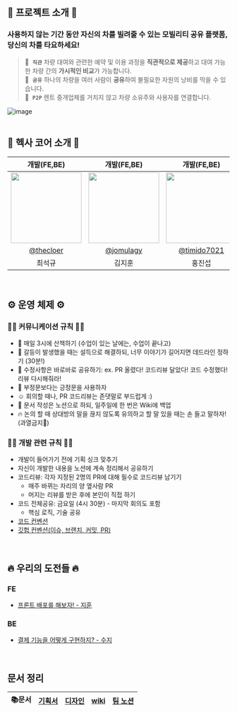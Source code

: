 ## 🚙 프로젝트 소개 🚙
### 사용하지 않는 기간 동안 자신의 차를 빌려줄 수 있는 모빌리티 공유 플랫폼, 당신의 차를 타요하세요!
> 👀  **`직관`** 차량 대여와 관련한 예약 및 이용 과정을 **직관적으로 제공**하고 대여 가능한 차량 간의 **가시적인 비교**가 가능합니다. <br/>
💖  **`공유`** 하나의 차량을 여러 사람이 **공유**하여 불필요한 자원의 낭비를 막을 수 있습니다. <br/>
🤝  **`P2P`** 렌트 중개업체를 거치지 않고 차량 소유주와 사용자를 연결합니다.

![image](https://github.com/softeerbootcamp-3rd/Team9-HexaCore/assets/90602694/56db0620-715b-48e6-b953-f8cfca0b31bf) <br/>
<br/>


## 👫 헥사 코어 소개 👫
|      개발(FE,BE)       |      개발(FE,BE)       |      개발(FE,BE)       |      개발(FE,BE)       |      개발(FE,BE)       |      개발(FE,BE)       |                                                                                                            
| :-: | :-: | :-: | :-: | :-: | :-: |
|   <img width="160px" src="https://avatars.githubusercontent.com/u/83699438?v=4" />    |                      <img width="160px" src="https://avatars.githubusercontent.com/u/87347699?v=4" />    |                   <img width="160px" src="https://avatars.githubusercontent.com/u/148764580?v=4"/>   |                   <img width="160px" src="https://avatars.githubusercontent.com/u/90602694?v=4"/>   |                   <img width="160px" src="https://avatars.githubusercontent.com/u/70956926?v=4"/>   |                   <img width="160px" src="https://avatars.githubusercontent.com/u/80809782?v=4"/>   |
|   [@thecloer](https://github.com/thecloer)   |    [@jomulagy](https://github.com/jomulagy)  | [@timido7021](https://github.com/timido7021)  | [@SuHyeon00](https://github.com/SuHyeon00)  | [@Yoon-Suji](https://github.com/Yoon-Suji)  | [@kelly1422](https://github.com/kelly1422)  |
| 최석규 | 김지훈 | 홍진섭 | 오수현 | 윤수지 | 김영경 |
<br/>


## ⚙️ 운영 체제 ⚙️
### 🤙🏻 커뮤니케이션 규칙 🤙🏻

- 🚶 매일 3시에 산책하기 (수업이 있는 날에는, 수업이 끝나고)
- 🚨 갈등이 발생했을 때는 설득으로 해결하되, 너무 이야기가 길어지면 데드라인 정하기 (30분!)
- 📢 수정사항은 바로바로 공유하기: ex. PR 올렸다! 코드리뷰 달았다! 코드 수정했다! 리뷰 다시해줘라!
- 💚 부정문보다는 긍정문을 사용하자 <br/>
- ☺️ 회의할 때나, PR 코드리뷰는 존댓말로 부드럽게 :)
- 📑 문서 작성은 노션으로 하되, 일주일에 한 번은 Wiki에 백업
- 🔥 논의 할 때 상대방의 말을 끊지 않도록 유의하고 할 말 있을 때는 손 들고 말하자! (과열금지🚨)

### 👩‍💻 개발 관련 규칙 🧑‍💻

- 개발이 들어가기 전에 기획 싱크 맞추기
- 자신이 개발한 내용을 노션에 계속 정리해서 공유하기
- 코드리뷰: 각자 지정된 2명의 PR에 대해 필수로 코드리뷰 남기기
    - 매주 바뀌는 자리의 양 옆사람 PR
    - 머지는 리뷰를 받은 후에 본인이 직접 하기
- 코드 전체공유: 금요일 (4시 30분) - 마지막 회의도 포함
    - 핵심 로직, 기술 공유
- [코드 컨벤션](https://github.com/softeerbootcamp-3rd/Team9-HexaCore/wiki/%EC%BD%94%EB%93%9C-%EC%BB%A8%EB%B2%A4%EC%85%98)
- [깃헙 컨벤션(이슈, 브랜치, 커밋, PR)](https://github.com/softeerbootcamp-3rd/Team9-HexaCore/wiki/%EA%B9%83%ED%97%99-%EC%BB%A8%EB%B2%A4%EC%85%98-(%EC%9D%B4%EC%8A%88,-%EB%B8%8C%EB%9E%9C%EC%B9%98,-%EC%BB%A4%EB%B0%8B,-PR))
<br/>


## 🔥 우리의 도전들 🔥
### FE
- [프론트 배포를 해보자! - 지훈]()

### BE
- [결제 기능을 어떻게 구현하지? - 수지]()

<br/>

## 문서 정리
| 📚문서 | [기획서](https://wiry-elderberry-3bf.notion.site/2f55d6aa566c4cf694fb1a8c4caf431e?pvs=4) | [디자인](https://www.figma.com/file/iInwlOQsmu8fNSMiLRHJRX/Airbnb-UI-Kit-(Community)?type=design&node-id=303%3A2220&mode=design&t=8TYu14orzQ9npxZ4-1) | [wiki]() | [팀 노션](https://wiry-elderberry-3bf.notion.site/Hexa-Core-2ae3a479a34d490ebf22493abbbdedbc?pvs=4) |
| :-: | :-: | :-: | :-: | :-: |

